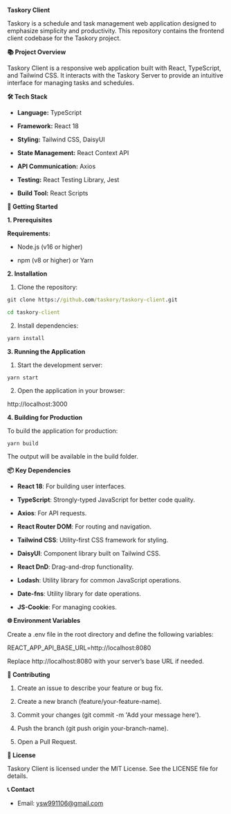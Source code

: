 **Taskory Client**

Taskory is a schedule and task management web application designed to emphasize simplicity and productivity. This repository contains the frontend client codebase for the Taskory project.



**📚 Project Overview**

Taskory Client is a responsive web application built with React, TypeScript, and Tailwind CSS. It interacts with the Taskory Server to provide an intuitive interface for managing tasks and schedules.



**🛠️ Tech Stack**

- **Language:** TypeScript

- **Framework:** React 18

- **Styling:** Tailwind CSS, DaisyUI

- **State Management:** React Context API

- **API Communication:** Axios

- **Testing:** React Testing Library, Jest

- **Build Tool:** React Scripts



**🚀 Getting Started**

**1. Prerequisites**

**Requirements:**

- Node.js (v16 or higher)

- npm (v8 or higher) or Yarn



**2. Installation**

1. Clone the repository:

```cmd
git clone https://github.com/taskory/taskory-client.git

cd taskory-client
```

2. Install dependencies:

```cmd
yarn install
```



**3. Running the Application**

1. Start the development server:

```
yarn start
```

2. Open the application in your browser:

http://localhost:3000



**4. Building for Production**

To build the application for production:

```
yarn build
```

The output will be available in the build folder.



**📦 Key Dependencies**

- **React 18**: For building user interfaces.

- **TypeScript**: Strongly-typed JavaScript for better code quality.

- **Axios**: For API requests.

- **React Router DOM**: For routing and navigation.

- **Tailwind CSS**: Utility-first CSS framework for styling.

- **DaisyUI**: Component library built on Tailwind CSS.

- **React DnD**: Drag-and-drop functionality.

- **Lodash**: Utility library for common JavaScript operations.

- **Date-fns**: Utility library for date operations.

- **JS-Cookie**: For managing cookies.



**🌐 Environment Variables**

Create a .env file in the root directory and define the following variables:



REACT_APP_API_BASE_URL=http://localhost:8080



Replace http://localhost:8080 with your server’s base URL if needed.



**🤝 Contributing**

1. Create an issue to describe your feature or bug fix.

2. Create a new branch (feature/your-feature-name).

3. Commit your changes (git commit -m 'Add your message here').

4. Push the branch (git push origin your-branch-name).

5. Open a Pull Request.



**📄 License**

Taskory Client is licensed under the MIT License. See the LICENSE file for details.



**📞 Contact**

- Email: ysw991106@gmail.com
